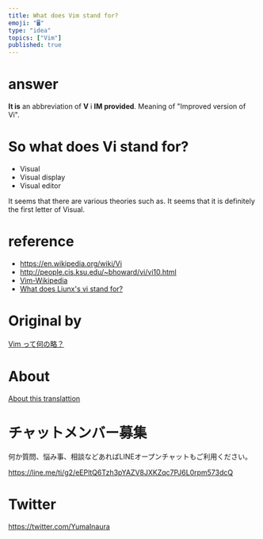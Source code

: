 ```yaml
---
title: What does Vim stand for?
emoji: "🖥"
type: "idea"
topics: ["Vim"]
published: true
---
```


# answer 

**It is** an abbreviation of **V** i **IM provided**. Meaning of "Improved version of Vi".

# So what does Vi stand for? 

- Visual 
- Visual display 
- Visual editor 

It seems that there are various theories such as. It seems that it is definitely the first letter of Visual.

# reference 

- https://en.wikipedia.org/wiki/Vi 
- http://people.cis.ksu.edu/~bhoward/vi/vi10.html 
- [Vim-Wikipedia](https://ja.wikipedia.org/wiki/Vim) 
- [What does Liunx's vi stand for?](http://detail.chiebukuro.yahoo.co.jp/qa/question_detail/q1145968566) 


# Original by
[Vim って何の略？ ](https://qiita.com/Yinaura/items/c02a52c0decec6196f9b)

# About

[About this translattion](https://qiita.com/YumaInaura/items/7f6fd1e9310a6816469a)








<!-- Update From Qiita API -->

# チャットメンバー募集


何か質問、悩み事、相談などあればLINEオープンチャットもご利用ください。

https://line.me/ti/g2/eEPltQ6Tzh3pYAZV8JXKZqc7PJ6L0rpm573dcQ





# Twitter


https://twitter.com/YumaInaura


<!-- Update From Qiita API -->


